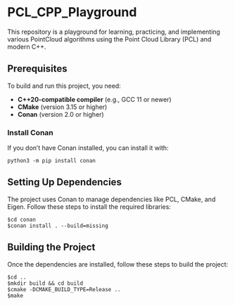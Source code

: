 # PCL_CPP_Playground

This repository is a playground for learning, practicing, and implementing various PointCloud algorithms using the Point Cloud Library (PCL) and modern C++.

## Prerequisites

To build and run this project, you need:

- **C++20-compatible compiler** (e.g., GCC 11 or newer)
- **CMake** (version 3.15 or higher)
- **Conan** (version 2.0 or higher)

### Install Conan

If you don’t have Conan installed, you can install it with:

```
python3 -m pip install conan
```

## Setting Up Dependencies
The project uses Conan to manage dependencies like PCL, CMake, and Eigen. Follow these steps to install the required libraries:
```
$cd conan
$conan install . --build=missing
```

## Building the Project
Once the dependencies are installed, follow these steps to build the project:
```
$cd ..
$mkdir build && cd build
$cmake -DCMAKE_BUILD_TYPE=Release ..
$make
```